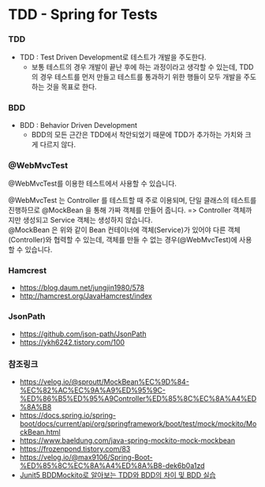 # TDD - Spring for Tests

### TDD

- TDD : Test Driven Development로 테스트가 개발을 주도한다.  
  - 보통 테스트의 경우 개발이 끝난 후에 하는 과정이라고 생각할 수 있는데, TDD의 경우 테스트를 먼저 만들고 테스트를 통과하기 위한 행들이 모두 개발을 주도하는 것을 목표로 한다. 

### BDD

- BDD : Behavior Driven Development 
  - BDD의 모든 근간은 TDD에서 착안되었기 때문에 TDD가 추가하는 가치와 크게 다르지 않다. 

### @WebMvcTest

@WebMvcTest를 이용한 테스트에서 사용할 수 있습니다.  

@WebMvcTest 는 Controller 를 테스트할 때 주로 이용되며, 단일 클래스의 테스트를 진행하므로 @MockBean 을 통해 
가짜 객체를 만들어 줍니다. => Controller 객체까지만 생성되고 Service 객체는 생성하지 않습니다.  
@MockBean 은 위와 같이 Bean 컨테이너에 객체(Service)가 있어야 다른 객체(Controller)와 협력할 수 있는데, 
객체를 만들 수 없는 경우(@WebMvcTest)에 사용할 수 있습니다.


### Hamcrest

- https://blog.daum.net/jungjin1980/578
- http://hamcrest.org/JavaHamcrest/index

### JsonPath 

- https://github.com/json-path/JsonPath 
- https://ykh6242.tistory.com/100

### 참조링크 

- https://velog.io/@sproutt/MockBean%EC%9D%84-%EC%82%AC%EC%9A%A9%ED%95%9C-%ED%86%B5%ED%95%A9Controller%ED%85%8C%EC%8A%A4%ED%8A%B8  
- https://docs.spring.io/spring-boot/docs/current/api/org/springframework/boot/test/mock/mockito/MockBean.html    
- https://www.baeldung.com/java-spring-mockito-mock-mockbean
- https://frozenpond.tistory.com/83  
- https://velog.io/@max9106/Spring-Boot-%ED%85%8C%EC%8A%A4%ED%8A%B8-dek6b0a1zd     
- [Junit5 BDDMockito로 알아보는 TDD와 BDD의 차이 및 BDD 실습](https://wonit.tistory.com/493)